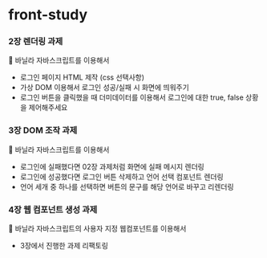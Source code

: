 # front-study

### 2장 렌더링 과제

📖 바닐라 자바스크립트를 이용해서 
- 로그인 페이지 HTML 제작 (css 선택사항)
- 가상 DOM 이용해서 로그인 성공/실패 시 화면에 띄워주기
- 로그인 버튼을 클릭했을 때 더미데이터를 이용해서 로그인에 대한 true, false 상황을 제어해주세요

### 3장 DOM 조작 과제

📖 바닐라 자바스크립트를 이용해서 
- 로그인에 실패했다면 02장 과제처럼 화면에 실패 메시지 렌더링 
- 로그인에 성공했다면 로그인 버튼 삭제하고 언어 선택 컴포넌트 렌더링
- 언어 세개 중 하나를 선택하면 버튼의 문구를 해당 언어로 바꾸고 리렌더링

### 4장 웹 컴포넌트 생성 과제

📖 바닐라 자바스크립트의 사용자 지정 웹컴포넌트를 이용해서
- 3장에서 진행한 과제 리팩토링
  
